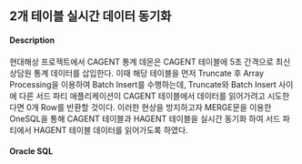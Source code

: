 ## 2개 테이블 실시간 데이터 동기화
#### Description
현대해상 프로젝트에서 CAGENT 통계 데몬은 CAGENT 테이블에 5초 간격으로 최신 상담원 통계 데이터를 삽입한다. 이때 해당 테이블을 먼저 Truncate 후 Array Processing을 이용하여 Batch Insert를 수행하는데, Truncate와 Batch Insert 사이에 다른 서드 파티 애플리케이션이 CAGENT 테이블에서 데이터를 읽어가려고 시도한다면 0개 Row를 반환할 것이다. 이러한 현상을 방지하고자 MERGE문을 이용한 OneSQL을 통해 CAGENT 테이블과 HAGENT 테이블을 실시간 동기화 하여 서드 파티에서 HAGENT 테이블 데이터를 읽어가도록 하였다.
#### Oracle SQL
```oracle-sql
```